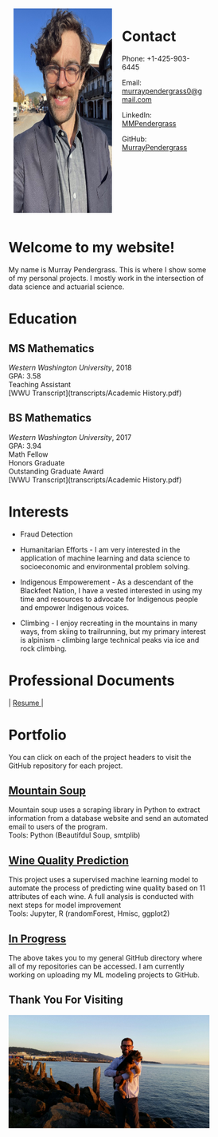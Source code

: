 <style>
* {
  box-sizing: border-box;
}

.row {
  display: flex;
}

/* Create two equal columns that sits next to each other */
.column {
  flex: 50%;
  padding: 10px;
}
</style>

<div class="row">
  <div class="column">
    <img src="./photos/headshot2_1668x2223.jpeg" height="410" width="315" alt="glasses">
  </div>
  <div class="column">
    <h1>Contact</h1>
    <p>Phone: +1-425-903-6445</p>
    <p>Email: <a href="mailto:murraypendergrass0@gmail.com">murraypendergrass0@gmail.com</a> </p>
    <p>LinkedIn: <a href="https://www.linkedin.com/in/mmpendergrass/">MMPendergrass</a></p> 
    <p>GitHub: <a href="https://github.com/MurrayPendergrass">MurrayPendergrass</a></p>
  </div>
</div>

# Welcome to my website!
My name is Murray Pendergrass. This is where I show some of my personal projects. I mostly work in the intersection of data science and actuarial science.

# Education
## MS Mathematics
_Western Washington University_, 2018 <br> 
GPA: 3.58 <br>
Teaching Assistant <br>
[WWU Transcript](transcripts/Academic History.pdf)

## BS Mathematics
_Western Washington University_, 2017  
GPA: 3.94  
Math Fellow <br> 
Honors Graduate  
Outstanding Graduate Award <br>
[WWU Transcript](transcripts/Academic History.pdf)

# Interests
* Fraud Detection

* Humanitarian Efforts - I am very interested in the application of machine learning and data science to socioeconomic and environmental problem solving.

* Indigenous Empowerement  - As a descendant of the Blackfeet Nation, I have a vested interested in using my time and resources to advocate for Indigenous people and empower Indigenous voices. 

* Climbing - I enjoy recreating in the mountains in many ways, from skiing to trailrunning, but my primary interest is alpinism - climbing large technical peaks via ice and rock climbing.

# Professional Documents
| <a href="https://murraypendergrass.github.io/resume/Resume.pdf" target="_blank"> Resume </a> |

# Portfolio
You can click on each of the project headers to visit the GitHub repository for each project.

## [Mountain Soup](https://github.com/MurrayPendergrass/Mountain_Soup)
Mountain soup uses a scraping library in Python to extract information from a database website and send an automated email to users of the program. \
Tools: Python (Beautifdul Soup, smtplib)

## [Wine Quality Prediction](https://github.com/MurrayPendergrass/Wine-Quality-Prediction)
This project uses a supervised machine learning model to automate the process of predicting wine quality based on 11 attributes of each wine. A full analysis is conducted with next steps for model improvement \
Tools: Jupyter, R (randomForest, Hmisc, ggplot2)

## [In Progress](https://github.com/MurrayPendergrass?tab=repositories)
The above takes you to my general GitHub directory where all of my repositories can be accessed. I am currently working on uploading my ML modeling projects to GitHub.

## Thank You For Visiting
<img src="./photos/mendog.jpg">
